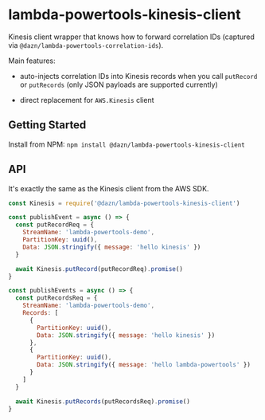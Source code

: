 # lambda-powertools-kinesis-client

Kinesis client wrapper that knows how to forward correlation IDs (captured via `@dazn/lambda-powertools-correlation-ids`).

Main features:

* auto-injects correlation IDs into Kinesis records when you call `putRecord` or `putRecords` (only JSON payloads are supported currently)

* direct replacement for `AWS.Kinesis` client

## Getting Started

Install from NPM: `npm install @dazn/lambda-powertools-kinesis-client`

## API

It's exactly the same as the Kinesis client from the AWS SDK.

```js
const Kinesis = require('@dazn/lambda-powertools-kinesis-client')

const publishEvent = async () => {
  const putRecordReq = {
    StreamName: 'lambda-powertools-demo',
    PartitionKey: uuid(),
    Data: JSON.stringify({ message: 'hello kinesis' })
  }

  await Kinesis.putRecord(putRecordReq).promise()
}

const publishEvents = async () => {
  const putRecordsReq = {
    StreamName: 'lambda-powertools-demo',
    Records: [
      {
        PartitionKey: uuid(),
        Data: JSON.stringify({ message: 'hello kinesis' })
      },
      {
        PartitionKey: uuid(),
        Data: JSON.stringify({ message: 'hello lambda-powertools' })
      }
    ]
  }

  await Kinesis.putRecords(putRecordsReq).promise()
}
```
